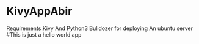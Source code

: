 # KivyAppAbir
Requirements:Kivy And Python3
Bulidozer for deploying
An ubuntu server
#This is just a hello world app
